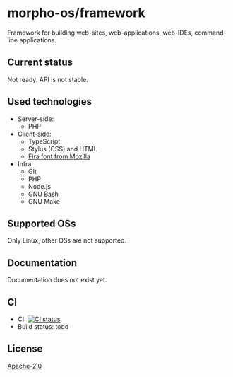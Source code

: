 # morpho-os/framework

Framework for building web-sites, web-applications, web-IDEs, command-line applications.

## Current status

Not ready. API is not stable.

## Used technologies

* Server-side:
    * PHP
* Client-side:
    * TypeScript
    * Stylus (CSS) and HTML
    * [Fira font from Mozilla](https://github.com/mozilla/Fira/blob/master/LICENSE)
* Infra:
    * Git
    * PHP
    * Node.js
    * GNU Bash
    * GNU Make

## Supported OSs

Only Linux, other OSs are not supported.

## Documentation

Documentation does not exist yet.

## CI

* CI: [![CI status](https://github.com/morpho-os/framework/workflows/CI/badge.svg)](https://github.com/morpho-os/framework/actions?query=workflow%3ACI)
* Build status: todo

## License

[Apache-2.0](LICENSE)
